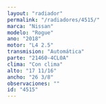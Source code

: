 ```yaml
---
layout: "radiador"
permalink: "/radiadores/4515/"
marca: "Nissan"
modelo: "Rogue"
ano: "2018"
motor: "L4 2.5"
transmision: "Automática"
parte: "21460-4CL0A"
clima: "Con clima"
alto: "17 11/16"
ancho: "26 3/8"
observaciones: ""
id: "4515"
---
```


